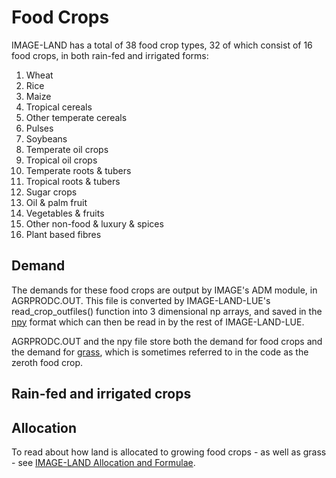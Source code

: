 # Food Crops

IMAGE-LAND has a total of 38 food crop types, 32 of which consist of 16 food crops, in both rain-fed and irrigated forms:
1. Wheat                                    
2. Rice                                     
3. Maize                                    
4. Tropical cereals                         
5. Other temperate cereals                  
6. Pulses                                   
7. Soybeans                                 
8. Temperate oil crops                      
9. Tropical oil crops                        
10. Temperate roots & tubers                 
11. Tropical roots & tubers                  
12. Sugar crops                              
13. Oil & palm fruit                         
14. Vegetables & fruits                      
15. Other non-food & luxury & spices         
16. Plant based fibres

## Demand
The demands for these food crops are output by IMAGE's ADM module, in AGRPRODC.OUT. This file is converted by IMAGE-LAND-LUE's read_crop_outfiles() function into 3 dimensional np arrays, and saved in the <a href='https://numpy.org/doc/stable/reference/generated/numpy.lib.format.html#module-numpy.lib.format'>npy</a> format which can then be read in by the rest of IMAGE-LAND-LUE.

AGRPRODC.OUT and the npy file store both the demand for food crops and the demand for <a href='grass.html'>grass</a>, which is sometimes referred to in the code as the zeroth food crop.

## Rain-fed and irrigated crops

## Allocation
To read about how land is allocated to growing food crops - as well as grass - see <a href='IMAGE-LAND Allocation and Formulae.html'>IMAGE-LAND Allocation and Formulae</a>.